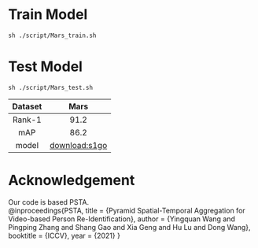 
#  Train Model
```
sh ./script/Mars_train.sh
```
#  Test Model
```
sh ./script/Mars_test.sh
```
|Dataset | Mars | 
|:--:|:--:|
|Rank-1|91.2|
|mAP|86.2|
|model|[download:s1go](https://pan.baidu.com/s/1gJNB8s8nJ9chfHzDTI6QXg)|
#  Acknowledgement
Our code is based PSTA.<br>
@inproceedings{PSTA,
	title = {Pyramid Spatial-Temporal Aggregation for Video-based Person Re-Identification},
	author = {Yingquan Wang and Pingping Zhang and Shang Gao and Xia Geng and Hu Lu and Dong Wang},
	booktitle = {ICCV},
	year = {2021}
}
